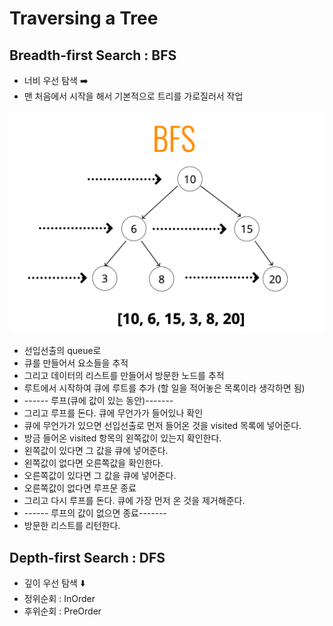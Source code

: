 # Traversing a Tree
## Breadth-first Search : BFS
- 너비 우선 탐색 ➡️
- 맨 처음에서 시작을 해서 기본적으로 트리를 가로질러서 작업

![](image/bfs.png)
- 선입선출의 queue로 
- 큐를 만들어서 요소들을 추적
- 그리고 데이터의 리스트를 만들어서 방문한 노드를 추적
- 루트에서 시작하여 큐에 루트를 추가 (할 일을 적어놓은 목록이라 생각하면 됨)
- ------ 루프(큐에 값이 있는 동안)-------
- 그리고 루프를 돈다. 큐에 무언가가 들어있나 확인
- 큐에 무언가가 있으면 선입선출로 먼저 들어온 것을 visited 목록에 넣어준다.
- 방금 들어온 visited 항목의 왼쪽값이 있는지 확인한다.
- 왼쪽값이 있다면 그 값을 큐에 넣어준다.
- 왼쪽값이 없다면 오른쪽값을 확인한다.
- 오른쪽값이 있다면 그 값을 큐에 넣어준다.
- 오른쪽값이 없다면 루프문 종료
- 그리고 다시 루프를 돈다. 큐에 가장 먼저 온 것을 제거해준다.
- ------ 루프의 값이 없으면 종료-------
- 방문한 리스트를 리턴한다.

## Depth-first Search : DFS
- 깊이 우선 탐색 ⬇️
- 정위순회 : InOrder
- 후위순회 : PreOrder
